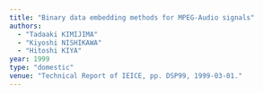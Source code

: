 ```yaml
---
title: "Binary data embedding methods for MPEG-Audio signals"
authors:
  - "Tadaaki KIMIJIMA"
  - "Kiyoshi NISHIKAWA"
  - "Hitoshi KIYA"
year: 1999
type: "domestic"
venue: "Technical Report of IEICE, pp. DSP99, 1999-03-01."
---
```

